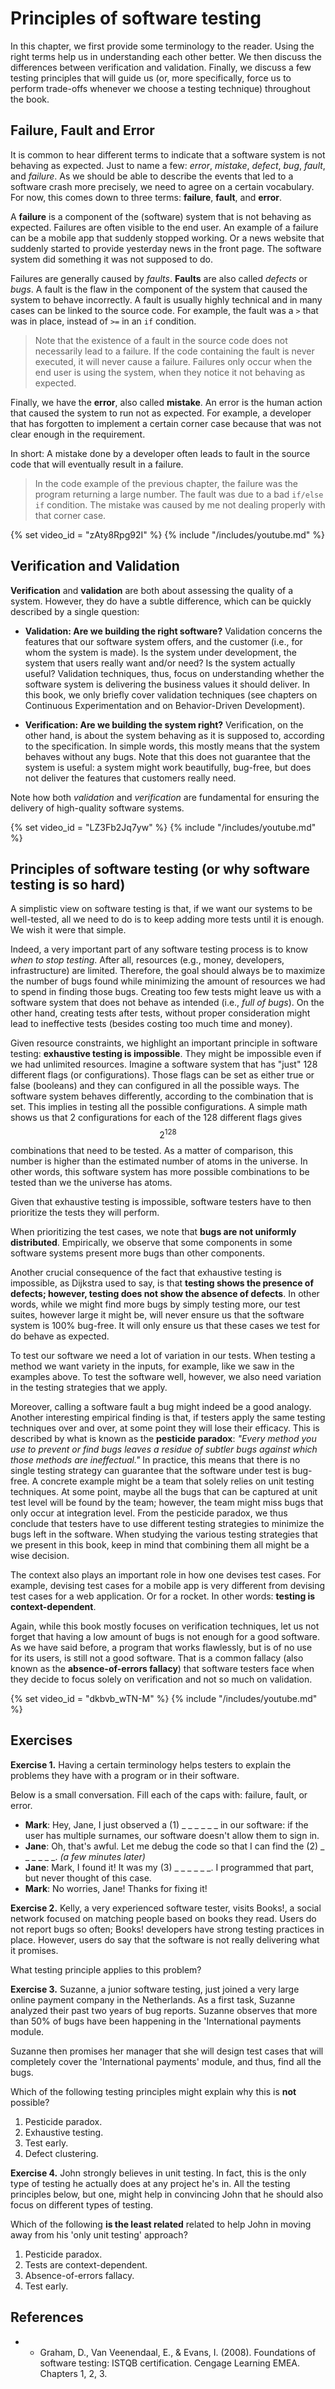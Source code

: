 # Principles of software testing

In this chapter, we first provide some terminology to the reader. Using the right
terms help us in understanding each other better. We then discuss the differences
between verification and validation. Finally, we discuss a few testing principles
that will guide us (or, more specifically, force us to perform trade-offs whenever
we choose a testing technique) throughout the book.

## Failure, Fault and Error

It is common to hear different terms to indicate that a software system
is not behaving as expected.
Just to name a few: _error_, _mistake_, _defect_, _bug_, _fault_, and _failure_.
As we should be able to describe the events that led to a software crash more precisely, 
we need to agree on a certain vocabulary.
For now, this comes down to three terms: **failure**, **fault**, and **error**.

A **failure** is a component of the (software) system that is not behaving as expected.
Failures are often visible to the end user.
An example of a failure can be a mobile app that suddenly stopped working. 
Or a news website that suddenly started to provide yesterday news in the front page. 
The software system did something it was not supposed to do.

Failures are generally caused by _faults_.
**Faults** are also called _defects_ or _bugs_.
A fault is the flaw in the component of the system that caused the 
system to behave incorrectly. A fault is usually highly technical and in many cases
can be linked to the source code.
For example, the fault was a `>` that was in place, instead of `>=` in an `if` condition.

> Note that the existence of a fault in the source code does not necessarily lead to a failure.
> If the code containing the fault is never executed, it will never cause a failure.
> Failures only occur when the end user is using the system, when they 
> notice it not behaving as expected.

Finally, we have the **error**, also called **mistake**.
An error is the human action that caused the system to run not as expected.
For example, a developer that has forgotten to implement a certain corner case because
that was not clear enough in the requirement.

In short: A mistake done by a developer often leads to fault in the source code that will
eventually result in a failure.

> In the code example of the previous chapter, the failure was the program returning
> a large number. The fault was due to a bad `if/else if` condition. The mistake was 
> caused by me not dealing properly with that corner case.


{% set video_id = "zAty8Rpg92I" %}
{% include "/includes/youtube.md" %}



## Verification and Validation

**Verification** and **validation** are both about 
assessing the quality of a system. However, they do have a subtle difference,
which can be quickly described by a single question:

* **Validation: Are we building the right software?**
Validation concerns the features that our software system offers, and the customer (i.e., for whom the system is made).
Is the system under development, the system that users really want and/or need?
Is the system actually useful? Validation techniques, thus, focus on understanding
whether the software system is delivering the business values it should deliver. In this book,
we only briefly cover validation techniques (see chapters on Continuous Experimentation and on Behavior-Driven Development).

* **Verification: Are we building the system right?** 
Verification, on the other hand, 
is about the system behaving as it is supposed to, according to the specification. 
In simple words, this mostly means that the system behaves without any bugs.
Note that this does not guarantee that the system is useful: a system might work beautifully, bug-free, but does not deliver the features that customers really need.

Note how both _validation_ and _verification_ are fundamental for ensuring
the delivery of high-quality software systems.

{% set video_id = "LZ3Fb2Jq7yw" %}
{% include "/includes/youtube.md" %}


## Principles of software testing (or why software testing is so hard)

A simplistic view on software testing is that,
if we want our systems to be well-tested, all we need to do is to keep adding more tests until it is enough. We wish it were that simple.

Indeed, a very important part of any software testing process is 
to know _when to stop testing_.
After all, resources (e.g., money, developers, infrastructure) are limited. Therefore,
the goal should always be to maximize the number of bugs found while minimizing the 
amount of resources we had to spend in finding those bugs.
Creating too few tests might leave us with a software system that does not behave as intended (i.e., _full of bugs_).
On the other hand, creating tests after tests, without proper consideration might lead to ineffective tests (besides costing too much time and money).


Given resource constraints, we highlight an important principle in 
software testing: **exhaustive testing is impossible**. They might be impossible
even if we had unlimited resources. Imagine a software system that has "just" 128 different
flags (or configurations). Those flags can be set as either true or false (booleans) and
they can configured in all the possible ways. The software system behaves differently,
according to the combination that is set. This implies in testing all the possible
configurations. A simple math shows us that 2 configurations for each of the 128
different flags gives $$2^128$$ combinations that need to be tested. As a matter
of comparison, this number is higher than the estimated number of atoms in the universe.
In other words, this software system has more possible combinations to be tested than
we the universe has atoms.

Given that exhaustive testing is impossible,
software testers have to then prioritize the tests they will perform.

When prioritizing the test cases, we note that **bugs are not uniformly distributed**.
Empirically, we observe that some components in some software systems present more
bugs than other components.

Another crucial consequence of the fact that exhaustive testing is impossible, 
as Dijkstra used to say, is that
**testing shows the presence of defects;
however, testing does not show the absence of defects**.
In other words, while we might find more bugs by simply testing more, our test suites,
however large it might be,
will never ensure us that the software system is 100% bug-free. It will only ensure us
that these cases we test for do behave as expected.

To test our software we need a lot of variation in our tests.
When testing a method we want variety in the inputs, for example, 
like we saw in the examples above.
To test the software well, however, we also need variation in 
the testing strategies that we apply.

Moreover, calling a software fault a bug might indeed be a good analogy. Another 
interesting empirical finding is that, if testers apply the same testing techniques over and over,
at some point they will lose their efficacy. 
This is described by what is known as the **pesticide paradox**: 
_"Every method you use to prevent or find bugs leaves a residue of 
subtler bugs against which those methods are ineffectual."_
In practice, this means that there is no single testing strategy 
can guarantee that the software under test is bug-free.
A concrete example might be a team that solely relies on unit testing techniques.
At some point, maybe all the bugs that can be captured at unit test level will be found
by the team; however, the team might miss bugs that only occur at integration level.
From the pesticide paradox, we thus conclude that testers have to use 
different testing strategies to minimize the bugs left in the software.
When studying the various testing strategies that we present in this book, 
keep in mind that combining them all might be a wise decision.

The context also plays an important role in how one devises test cases.
For example, devising test cases for a mobile app is very different 
from devising test cases for a web application. Or for a rocket.
In other words: **testing is context-dependent**.

Again, while this book mostly focuses on verification techniques, 
let us not forget that having a low amount of bugs is not enough for a good software.
As we have said before, a program that works flawlessly, but is of no use for its users, 
is still not a good software.
That is a common fallacy (also known as the **absence-of-errors fallacy**) that software testers face when they decide to focus solely
on verification and not so much on validation.

{% set video_id = "dkbvb_wTN-M" %}
{% include "/includes/youtube.md" %}


## Exercises

**Exercise 1.**
Having a certain terminology helps testers to explain the problems they have with a program or in their software.

Below is a small conversation.
Fill each of the caps with: failure, fault, or error.

* **Mark**: Hey, Jane, I just observed a (1) _ _ _ _ _ _ in our software: if the user has multiple surnames, our software doesn't allow them to sign in. 
* **Jane**: Oh, that's awful. Let me debug the code so that I can find the (2) _ _ _ _ _ _.
*(a few minutes later)*
* **Jane**: Mark, I found it! It was my (3) _ _ _ _ _ _. I programmed that part, but never thought of this case.
* **Mark**: No worries, Jane! Thanks for fixing it!


**Exercise 2.**
Kelly, a very experienced software tester, visits Books!, a social network focused on matching people based on books they read.
Users do not report bugs so often; Books! developers have strong testing practices in place.
However, users do say that the software is not really delivering what it promises.

What testing principle applies to this problem?

**Exercise 3.**
Suzanne, a junior software testing, just joined a very large online payment company in the Netherlands. As a first task, Suzanne analyzed their past two years of bug reports.
Suzanne observes that more than 50% of bugs have been happening in the 'International payments module. 

Suzanne then promises her manager that she will design test cases that will completely cover the 'International payments' module, and thus, find 
all the bugs.

Which of the following testing principles might explain why this is **not** possible?

1. Pesticide paradox. 
2. Exhaustive testing.
3. Test early.
4. Defect clustering.

**Exercise 4.**
John strongly believes in unit testing. In fact, this is the only type of testing he actually
does at any project he's in. All the testing principles below, but one, might help in convincing John that he should also focus on different types of testing. 

Which of the following **is the least related** related to help John in moving away from his 'only unit testing' approach?

1. Pesticide paradox. 
2. Tests are context-dependent.
3. Absence-of-errors fallacy.
4. Test early.



## References

* * Graham, D., Van Veenendaal, E., & Evans, I. (2008). Foundations of software testing: ISTQB certification. Cengage Learning EMEA. Chapters 1, 2, 3.

